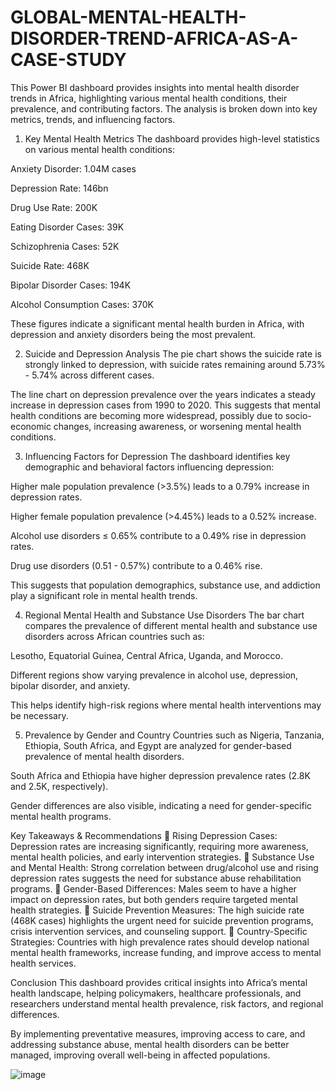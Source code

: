# GLOBAL-MENTAL-HEALTH-DISORDER-TREND-AFRICA-AS-A-CASE-STUDY
This Power BI dashboard provides insights into mental health disorder trends in Africa, highlighting various mental health conditions, their prevalence, and contributing factors. The analysis is broken down into key metrics, trends, and influencing factors.

1. Key Mental Health Metrics
The dashboard provides high-level statistics on various mental health conditions:

Anxiety Disorder: 1.04M cases

Depression Rate: 146bn

Drug Use Rate: 200K

Eating Disorder Cases: 39K

Schizophrenia Cases: 52K

Suicide Rate: 468K

Bipolar Disorder Cases: 194K

Alcohol Consumption Cases: 370K

These figures indicate a significant mental health burden in Africa, with depression and anxiety disorders being the most prevalent.

2. Suicide and Depression Analysis
The pie chart shows the suicide rate is strongly linked to depression, with suicide rates remaining around 5.73% - 5.74% across different cases.

The line chart on depression prevalence over the years indicates a steady increase in depression cases from 1990 to 2020. This suggests that mental health conditions are becoming more widespread, possibly due to socio-economic changes, increasing awareness, or worsening mental health conditions.

3. Influencing Factors for Depression
The dashboard identifies key demographic and behavioral factors influencing depression:

Higher male population prevalence (>3.5%) leads to a 0.79% increase in depression rates.

Higher female population prevalence (>4.45%) leads to a 0.52% increase.

Alcohol use disorders ≤ 0.65% contribute to a 0.49% rise in depression rates.

Drug use disorders (0.51 - 0.57%) contribute to a 0.46% rise.

This suggests that population demographics, substance use, and addiction play a significant role in mental health trends.

4. Regional Mental Health and Substance Use Disorders
The bar chart compares the prevalence of different mental health and substance use disorders across African countries such as:

Lesotho, Equatorial Guinea, Central Africa, Uganda, and Morocco.

Different regions show varying prevalence in alcohol use, depression, bipolar disorder, and anxiety.

This helps identify high-risk regions where mental health interventions may be necessary.

5. Prevalence by Gender and Country
Countries such as Nigeria, Tanzania, Ethiopia, South Africa, and Egypt are analyzed for gender-based prevalence of mental health disorders.

South Africa and Ethiopia have higher depression prevalence rates (2.8K and 2.5K, respectively).

Gender differences are also visible, indicating a need for gender-specific mental health programs.

Key Takeaways & Recommendations
🔹 Rising Depression Cases: Depression rates are increasing significantly, requiring more awareness, mental health policies, and early intervention strategies.
🔹 Substance Use and Mental Health: Strong correlation between drug/alcohol use and rising depression rates suggests the need for substance abuse rehabilitation programs.
🔹 Gender-Based Differences: Males seem to have a higher impact on depression rates, but both genders require targeted mental health strategies.
🔹 Suicide Prevention Measures: The high suicide rate (468K cases) highlights the urgent need for suicide prevention programs, crisis intervention services, and counseling support.
🔹 Country-Specific Strategies: Countries with high prevalence rates should develop national mental health frameworks, increase funding, and improve access to mental health services.

Conclusion
This dashboard provides critical insights into Africa’s mental health landscape, helping policymakers, healthcare professionals, and researchers understand mental health prevalence, risk factors, and regional differences.

By implementing preventative measures, improving access to care, and addressing substance abuse, mental health disorders can be better managed, improving overall well-being in affected populations.

![image](https://github.com/user-attachments/assets/c67998d7-a07b-4e33-8031-3ba93782f625)

